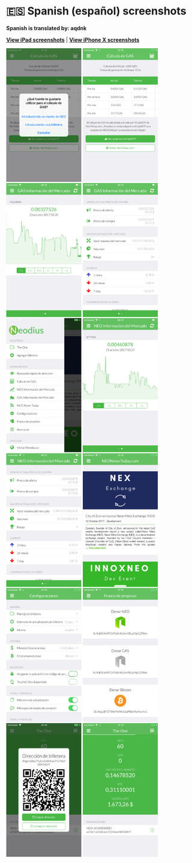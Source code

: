 # 🇪🇸 Spanish (español) screenshots

**Spanish is translated by: aqdnk**

[**View iPad screenshots**](../iPad/spanish-screenshots.md) | [**View iPhone X screenshots**](../iPhone%20X/spanish-screenshots.md)

<img src="screen-gas-calculation-options.png" width="200" alt="Cálculo de GAS - Escoge un método"> <img src="screen-gas-calculation.png" width="200" alt="Cálculo de GAS"> <img src="screen-gas-market-chart.png" width="200" alt="GAS Información del Mercado - Poloniex chart"> <img src="screen-gas-market-info.png" width="200" alt="GAS Información del Mercado"> <img src="screen-menu.png" width="200" alt="Neodius"> <img src="screen-neo-market-chart.png" width="200" alt="NEO Información del Mercado - Bittrex chart"> <img src="screen-neo-market-info.png" width="200" alt="NEO Información del Mercado"> <img src="screen-neo-news-today.png" width="200" alt="NEO News Today"> <img src="screen-settings.png" width="200" alt="Configuraciones"> <img src="screen-tip-jar.png" width="200" alt="Frasco de propinas"> <img src="screen-wallet-qr-code.png" width="200" alt="Billeteras actuales - Compartir dirección"> <img src="screen-wallet.png" width="200" alt="Billeteras actuales">